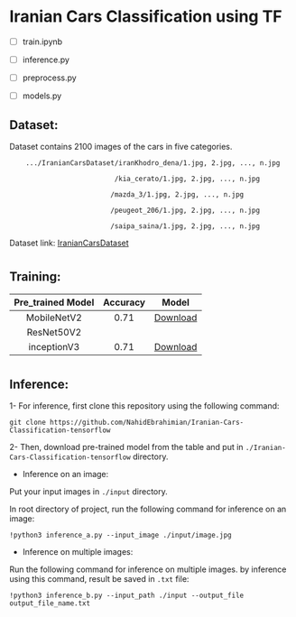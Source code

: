 # Iranian Cars Classification using TF

- [ ] train.ipynb

- [ ] inference.py

- [ ] preprocess.py

- [ ] models.py

## Dataset:

Dataset contains 2100 images of the cars in five categories.

        .../IranianCarsDataset/iranKhodro_dena/1.jpg, 2.jpg, ..., n.jpg

                              /kia_cerato/1.jpg, 2.jpg, ..., n.jpg
                   
                             /mazda_3/1.jpg, 2.jpg, ..., n.jpg
                 
                             /peugeot_206/1.jpg, 2.jpg, ..., n.jpg
                 
                             /saipa_saina/1.jpg, 2.jpg, ..., n.jpg

Dataset link: [IranianCarsDataset]( https://drive.google.com/drive/folders/1ymuR1fEXrIjnDA_qxQkL-seBYGSNFG02?usp=sharing)

#

## Training:

| Pre_trained Model | Accuracy | Model |
| :---:         |     :---:      |          :---: |
| MobileNetV2  | 0.71| [Download]( https://drive.google.com/file/d/1-9vG-O2_raP1fHnR2hmq1aZPcSUqz5QH/view?usp=sharing)|
|ResNet50V2     |        |    |
|inceptionV3    |  0.71      | [Download]( https://drive.google.com/file/d/1-6FHKt8wgvvSAEDSlyqNfs4vcAqIRXeq/view?usp=sharing)|     |

#


## Inference:

1- For inference, first clone this repository using the following command:

```
git clone https://github.com/NahidEbrahimian/Iranian-Cars-Classification-tensorflow

```

2- Then, download pre-trained model from the table and put in `./Iranian-Cars-Classification-tensorflow` directory.


- Inference on an image:

Put your input images in `./input` directory.

In root directory of project, run the following command for inference on an image:

```
!python3 inference_a.py --input_image ./input/image.jpg
```

- Inference on multiple images:

Run the following command for inference on multiple images. by inference using this command, result be saved in `.txt` file:

```
!python3 inference_b.py --input_path ./input --output_file output_file_name.txt
```

